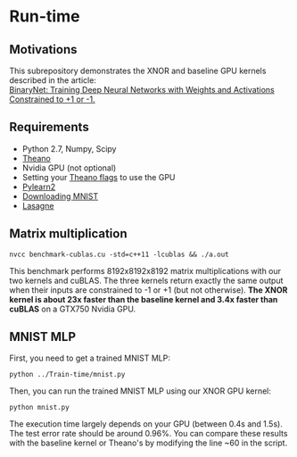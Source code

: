 # Run-time

## Motivations

This subrepository demonstrates the XNOR and baseline GPU kernels described in the article:  
[BinaryNet: Training Deep Neural Networks with Weights and Activations Constrained to +1 or -1.](http://arxiv.org/abs/1602.02830)

## Requirements

* Python 2.7, Numpy, Scipy
* [Theano](http://deeplearning.net/software/theano/install.html)
* Nvidia GPU (not optional)
* Setting your [Theano flags](http://deeplearning.net/software/theano/library/config.html) to use the GPU
* [Pylearn2](http://deeplearning.net/software/pylearn2/)
* [Downloading MNIST](https://github.com/lisa-lab/pylearn2/blob/master/pylearn2/scripts/datasets/download_mnist.py)
* [Lasagne](http://lasagne.readthedocs.org/en/latest/user/installation.html)

##  Matrix multiplication

    nvcc benchmark-cublas.cu -std=c++11 -lcublas && ./a.out
    
This benchmark performs 8192x8192x8192 matrix multiplications with our two kernels and cuBLAS.
The three kernels return exactly the same output when their inputs are constrained to -1 or +1 (but not otherwise).
**The XNOR kernel is about 23x faster than the baseline kernel and 3.4x faster than cuBLAS** on a GTX750 Nvidia GPU.

## MNIST MLP

First, you need to get a trained MNIST MLP:

    python ../Train-time/mnist.py    
    
Then, you can run the trained MNIST MLP using our XNOR GPU kernel:

    python mnist.py
    
The execution time largely depends on your GPU (between 0.4s and 1.5s).
The test error rate should be around 0.96%.
You can compare these results with the baseline kernel or Theano's by modifying the line ~60 in the script.
